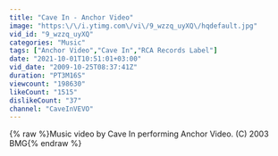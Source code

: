 ```yaml
---
title: "Cave In - Anchor Video"
image: "https:\/\/i.ytimg.com\/vi\/9_wzzq_uyXQ\/hqdefault.jpg"
vid_id: "9_wzzq_uyXQ"
categories: "Music"
tags: ["Anchor Video","Cave In","RCA Records Label"]
date: "2021-10-01T10:51:01+03:00"
vid_date: "2009-10-25T08:37:41Z"
duration: "PT3M16S"
viewcount: "198630"
likeCount: "1515"
dislikeCount: "37"
channel: "CaveInVEVO"
---
```

{% raw %}Music video by Cave In performing Anchor Video. (C) 2003 BMG{% endraw %}
